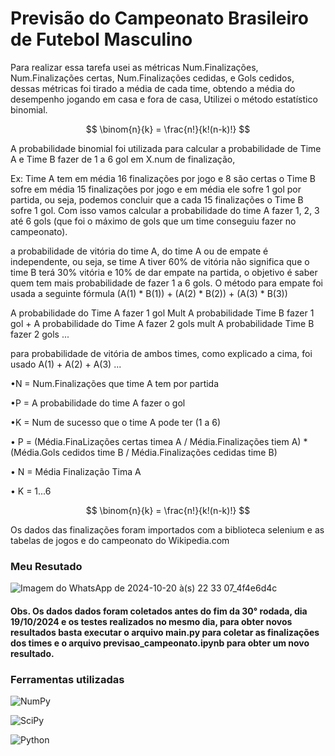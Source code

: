 # Previsão do Campeonato Brasileiro de Futebol Masculino 

Para realizar essa tarefa usei as métricas Num.Finalizações, Num.Finalizações certas, Num.Finalizações cedidas, e Gols cedidos, dessas métricas foi tirado a média de cada time, obtendo a média do desempenho jogando em casa e fora de casa, Utilizei o método estatístico binomial.

$$
\binom{n}{k} = \frac{n!}{k!(n-k)!}
$$

A probabilidade binomial foi utilizada para calcular a probabilidade de Time A e Time B fazer de 1 a 6 gol em X.num de finalização,

Ex: Time A tem em média 16 finalizações por jogo e 8 são certas o Time B sofre em média 15 finalizações por jogo e em média ele sofre 1 gol por partida, ou seja, podemos concluir que a cada 15 finalizações o Time B sofre 1 gol. Com isso vamos calcular a probabilidade do time A fazer 1, 2, 3 até 6 gols (que foi o máximo de gols que um time conseguiu fazer no campeonato).

a probabilidade de vitória do time A, do time A ou de empate é independente, ou seja, se time A tiver 60% de vitória não significa que o time B terá 30% vitória e 10% de dar empate na partida, o objetivo é saber quem tem mais probabilidade de fazer 1 a 6 gols. O método para empate foi usada a seguinte fórmula
(A(1) * B(1)) + (A(2) * B(2)) + (A(3) * B(3))

A probabilidade do Time A fazer 1 gol Mult A probabilidade Time B fazer 1 gol + A probabilidade do Time A fazer 2 gols mult A probabilidade Time B fazer 2 gols ... 

para probabilidade de vitória de ambos times, como explicado a cima, foi usado A(1) + A(2) + A(3) ...


•N = Num.Finalizações que time  A tem por partida 

•P = A probabilidade do time A fazer o gol

•K = Num de sucesso que o time A pode ter (1 a 6)

 • P = (Média.FinaLizações certas timea A / Média.Finalizações tiem A) * (Média.Gols cedidos time B / Média.Finalizações cedidas time B)

• N = Média Finalização Tima A

• K = 1...6
 
$$
\binom{n}{k} = \frac{n!}{k!(n-k)!}
$$

Os dados das finalizações foram importados com a biblioteca selenium e as tabelas de jogos e do campeonato do Wikipedia.com

### Meu Resutado
![Imagem do WhatsApp de 2024-10-20 à(s) 22 33 07_4f4e6d4c](https://github.com/user-attachments/assets/1d2092de-b14f-4b3f-94d8-d757ead22398)

#### Obs. Os dados dados foram coletados antes do fim da 30° rodada, dia 19/10/2024 e os testes realizados no mesmo dia, para obter novos resultados basta executar o arquivo main.py para coletar as finalizações dos times e o arquivo previsao_campeonato.ipynb para obter um novo resultado.

### Ferramentas utilizadas

![NumPy](https://img.shields.io/badge/NumPy-1.20%2B-blue?logo=numpy&logoColor=white)

![SciPy](https://img.shields.io/badge/SciPy-1.7%2B-blue?logo=scipy&logoColor=white)

![Python](https://img.shields.io/badge/Python-3.8%2B-blue?logo=python&logoColor=white)
